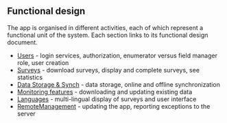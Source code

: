 ## Functional design
The app is organised in different activities, each of which represent a functional unit of the system. Each section links to its functional design document.
* [Users](functionalDesign/Users.md) - login services, authorization, enumerator versus field manager role, user creation
* [Surveys](functionalDesign/Surveys.md) - download surveys, display and complete surveys, see statistics
* [Data Storage & Synch](functionalDesign/DataSync.md) - data storage, online and offline synchronization
* [Monitoring features](functionalDesign/MonitoringFeatures.md) - downloading and updating existing data
* [Languages](functionalDesign/Languages.md) - multi-lingual display of surveys and user interface
* [RemoteManagement](functionalDesign/RemoteManagement.md) - updating the app, reporting exceptions to the server